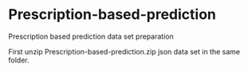 # Prescription-based-prediction
Prescription based prediction data set preparation

First unzip Prescription-based-prediction.zip json data set in the same folder.
